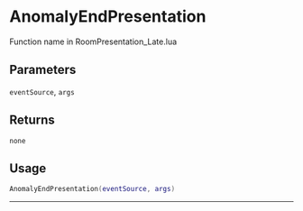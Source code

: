 # AnomalyEndPresentation
Function name in RoomPresentation_Late.lua
## Parameters
`eventSource`, `args`
## Returns
`none`
## Usage
```lua
AnomalyEndPresentation(eventSource, args)
```
---
